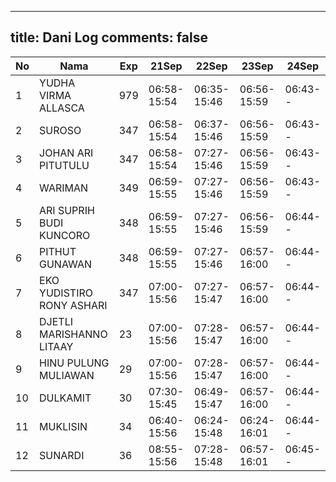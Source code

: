 
---
title: Dani Log
comments: false
---

| No | Nama | Exp | 21Sep | 22Sep | 23Sep | 24Sep |
|-----|-----|-----|-----|-----|-----|-----|
| 1 | YUDHA VIRMA ALLASCA  | 979 | 06:58-15:54 | 06:35-15:46 | 06:56-15:59 | 06:43-- |
| 2 | SUROSO  | 347 | 06:58-15:54 | 06:37-15:46 | 06:56-15:59 | 06:43-- |
| 3 | JOHAN ARI PITUTULU  | 347 | 06:58-15:54 | 07:27-15:46 | 06:56-15:59 | 06:43-- |
| 4 | WARIMAN  | 349 | 06:59-15:55 | 07:27-15:46 | 06:56-15:59 | 06:43-- |
| 5 | ARI SUPRIH BUDI KUNCORO  | 348 | 06:59-15:55 | 07:27-15:46 | 06:56-15:59 | 06:44-- |
| 6 | PITHUT GUNAWAN  | 348 | 06:59-15:55 | 07:27-15:46 | 06:57-16:00 | 06:44-- |
| 7 | EKO YUDISTIRO RONY ASHARI  | 347 | 07:00-15:56 | 07:27-15:47 | 06:57-16:00 | 06:44-- |
| 8 | DJETLI MARISHANNO LITAAY  | 23 | 07:00-15:56 | 07:28-15:47 | 06:57-16:00 | 06:44-- |
| 9 | HINU PULUNG MULIAWAN  | 29 | 07:00-15:56 | 07:28-15:47 | 06:57-16:00 | 06:44-- |
| 10 | DULKAMIT  | 30 | 07:30-15:45 | 06:49-15:47 | 06:57-16:00 | 06:44-- |
| 11 | MUKLISIN  | 34 | 06:40-15:56 | 06:24-15:48 | 06:24-16:01 | 06:44-- |
| 12 | SUNARDI  | 36 | 08:55-15:56 | 07:28-15:48 | 06:57-16:01 | 06:45-- |
